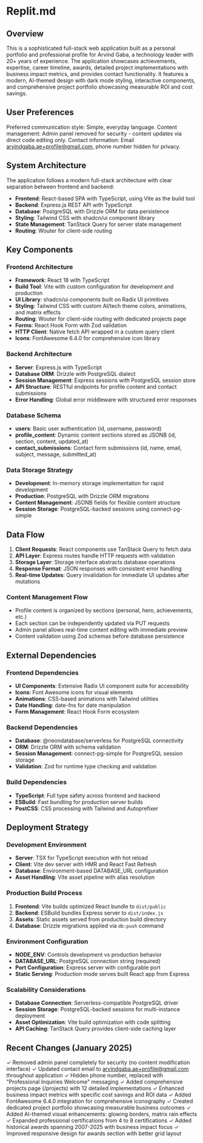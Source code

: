 # Replit.md

## Overview

This is a sophisticated full-stack web application built as a personal portfolio and professional profile for Arvind Gaba, a technology leader with 20+ years of experience. The application showcases achievements, expertise, career timeline, awards, detailed project implementations with business impact metrics, and provides contact functionality. It features a modern, AI-themed design with dark mode styling, interactive components, and comprehensive project portfolio showcasing measurable ROI and cost savings.

## User Preferences

Preferred communication style: Simple, everyday language.
Content management: Admin panel removed for security - content updates via direct code editing only.
Contact information: Email arvindgaba.ae+profile@gmail.com, phone number hidden for privacy.

## System Architecture

The application follows a modern full-stack architecture with clear separation between frontend and backend:

- **Frontend**: React-based SPA with TypeScript, using Vite as the build tool
- **Backend**: Express.js REST API with TypeScript
- **Database**: PostgreSQL with Drizzle ORM for data persistence
- **Styling**: Tailwind CSS with shadcn/ui component library
- **State Management**: TanStack Query for server state management
- **Routing**: Wouter for client-side routing

## Key Components

### Frontend Architecture
- **Framework**: React 18 with TypeScript
- **Build Tool**: Vite with custom configuration for development and production
- **UI Library**: shadcn/ui components built on Radix UI primitives
- **Styling**: Tailwind CSS with custom AI/tech theme colors, animations, and matrix effects
- **Routing**: Wouter for client-side routing with dedicated projects page
- **Forms**: React Hook Form with Zod validation
- **HTTP Client**: Native fetch API wrapped in a custom query client
- **Icons**: FontAwesome 6.4.0 for comprehensive icon library

### Backend Architecture
- **Server**: Express.js with TypeScript
- **Database ORM**: Drizzle with PostgreSQL dialect
- **Session Management**: Express sessions with PostgreSQL session store
- **API Structure**: RESTful endpoints for profile content and contact submissions
- **Error Handling**: Global error middleware with structured error responses

### Database Schema
- **users**: Basic user authentication (id, username, password)
- **profile_content**: Dynamic content sections stored as JSONB (id, section, content, updated_at)
- **contact_submissions**: Contact form submissions (id, name, email, subject, message, submitted_at)

### Data Storage Strategy
- **Development**: In-memory storage implementation for rapid development
- **Production**: PostgreSQL with Drizzle ORM migrations
- **Content Management**: JSONB fields for flexible content structure
- **Session Storage**: PostgreSQL-backed sessions using connect-pg-simple

## Data Flow

1. **Client Requests**: React components use TanStack Query to fetch data
2. **API Layer**: Express routes handle HTTP requests with validation
3. **Storage Layer**: Storage interface abstracts database operations
4. **Response Format**: JSON responses with consistent error handling
5. **Real-time Updates**: Query invalidation for immediate UI updates after mutations

### Content Management Flow
- Profile content is organized by sections (personal, hero, achievements, etc.)
- Each section can be independently updated via PUT requests
- Admin panel allows real-time content editing with immediate preview
- Content validation using Zod schemas before database persistence

## External Dependencies

### Frontend Dependencies
- **UI Components**: Extensive Radix UI component suite for accessibility
- **Icons**: Font Awesome icons for visual elements
- **Animations**: CSS-based animations with Tailwind utilities
- **Date Handling**: date-fns for date manipulation
- **Form Management**: React Hook Form ecosystem

### Backend Dependencies
- **Database**: @neondatabase/serverless for PostgreSQL connectivity
- **ORM**: Drizzle ORM with schema validation
- **Session Management**: connect-pg-simple for PostgreSQL session storage
- **Validation**: Zod for runtime type checking and validation

### Build Dependencies
- **TypeScript**: Full type safety across frontend and backend
- **ESBuild**: Fast bundling for production server builds
- **PostCSS**: CSS processing with Tailwind and Autoprefixer

## Deployment Strategy

### Development Environment
- **Server**: TSX for TypeScript execution with hot reload
- **Client**: Vite dev server with HMR and React Fast Refresh
- **Database**: Environment-based DATABASE_URL configuration
- **Asset Handling**: Vite asset pipeline with alias resolution

### Production Build Process
1. **Frontend**: Vite builds optimized React bundle to `dist/public`
2. **Backend**: ESBuild bundles Express server to `dist/index.js`
3. **Assets**: Static assets served from production build directory
4. **Database**: Drizzle migrations applied via `db:push` command

### Environment Configuration
- **NODE_ENV**: Controls development vs production behavior
- **DATABASE_URL**: PostgreSQL connection string (required)
- **Port Configuration**: Express server with configurable port
- **Static Serving**: Production mode serves built React app from Express

### Scalability Considerations
- **Database Connection**: Serverless-compatible PostgreSQL driver
- **Session Storage**: PostgreSQL-backed sessions for multi-instance deployment
- **Asset Optimization**: Vite build optimization with code splitting
- **API Caching**: TanStack Query provides client-side caching layer

## Recent Changes (January 2025)

✓ Removed admin panel completely for security (no content modification interface)
✓ Updated contact email to arvindgaba.ae+profile@gmail.com throughout application
✓ Hidden phone number, replaced with "Professional Inquiries Welcome" messaging
✓ Added comprehensive projects page (/projects) with 12 detailed implementations
✓ Enhanced business impact metrics with specific cost savings and ROI data
✓ Added FontAwesome 6.4.0 integration for comprehensive iconography
✓ Created dedicated project portfolio showcasing measurable business outcomes
✓ Added AI-themed visual enhancements: glowing borders, matrix rain effects
✓ Expanded professional certifications from 4 to 8 certifications
✓ Added historical awards spanning 2007-2025 with business impact focus
✓ Improved responsive design for awards section with better grid layout